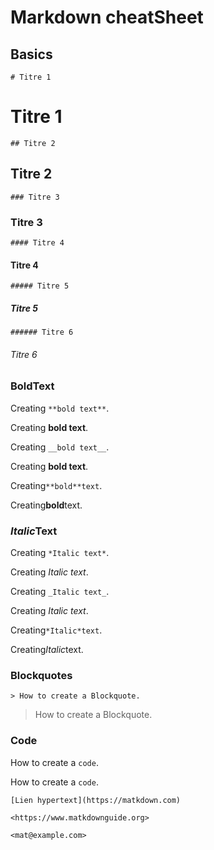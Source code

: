 
# Markdown cheatSheet

## Basics

`# Titre 1` 

# Titre 1

`## Titre 2`

## Titre 2
`### Titre 3`
### Titre 3
`#### Titre 4`
#### Titre 4
`##### Titre 5`
##### Titre 5
`###### Titre 6`
###### Titre 6

### **Bold**Text


Creating `**bold text**`.

Creating **bold text**.

Creating `__bold text__`.

Creating __bold text__.

Creating`**bold**text`.

Creating**bold**text.

### *Italic*Text

Creating `*Italic text*`.

Creating *Italic text*.

Creating `_Italic text_`.

Creating _Italic text_.

Creating`*Italic*text`.

Creating*Italic*text.



### Blockquotes

`> How to create a Blockquote.`

> How to create a Blockquote.

### Code

How to create a ``code``.

How to create a `code`.


`[Lien hypertext](https://matkdown.com)`

`<https://www.matkdownguide.org>`

`<mat@example.com>`

